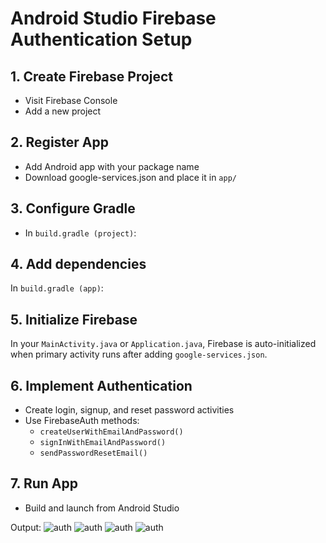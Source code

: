 # Android Studio Firebase Authentication Setup


## 1. Create Firebase Project
- Visit Firebase Console
- Add a new project
## 2. Register App
- Add Android app with your package name
- Download google-services.json and place it in `app/`
## 3. Configure Gradle
- In `build.gradle (project)`:
## 4. Add dependencies
In `build.gradle (app)`:
## 5. Initialize Firebase
In your `MainActivity.java` or `Application.java`, Firebase is auto-initialized when primary activity runs after adding `google-services.json`.
## 6. Implement Authentication
- Create login, signup, and reset password activities
- Use FirebaseAuth methods:
  - `createUserWithEmailAndPassword()`
  - `signInWithEmailAndPassword()`
  - `sendPasswordResetEmail()`
## 7. Run App
- Build and launch from Android Studio


Output:
    ![auth](a1.jpeg)
       ![auth](a2.jpeg)
          ![auth](a3.jpeg)
             ![auth](a4.jpeg)
